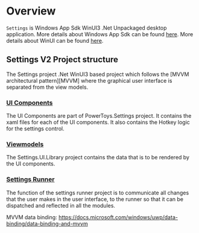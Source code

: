 # Overview

`Settings` is Windows App Sdk WinUI3 .Net Unpackaged desktop application. More details about Windows App Sdk can be found [here](https://github.com/microsoft/WindowsAppSDK#windows-app-sdk---calling-all-windows-developers). More details about WinUI can be found [here](https://microsoft.github.io/microsoft-ui-xaml/about.html#what-is-it).

## Settings V2 Project structure

The Settings project .Net WinUI3 based project which
follows the [MVVM architectural pattern][MVVM] where the graphical user interface is separated from the view models.

### [UI Components](/src/settings-ui/Settings.UI/)

The UI Components are part of PowerToys.Settings project. It contains the xaml files for each of the UI components. It also contains the Hotkey logic for the settings control.

### [Viewmodels](/src/settings-ui/Settings.UI.Library)

The Settings.UI.Library project contains the data that is to be rendered by the UI components.

### [Settings Runner](/src/settings-ui/Settings.UI)

The function of the settings runner project is to communicate all changes that the user makes in the user interface, to the runner so that it can be dispatched and reflected in all the modules.

MVVM data binding: https://docs.microsoft.com/windows/uwp/data-binding/data-binding-and-mvvm

